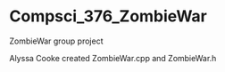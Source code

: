 # Compsci_376_ZombieWar
ZombieWar group project

Alyssa Cooke
  created ZombieWar.cpp and ZombieWar.h
